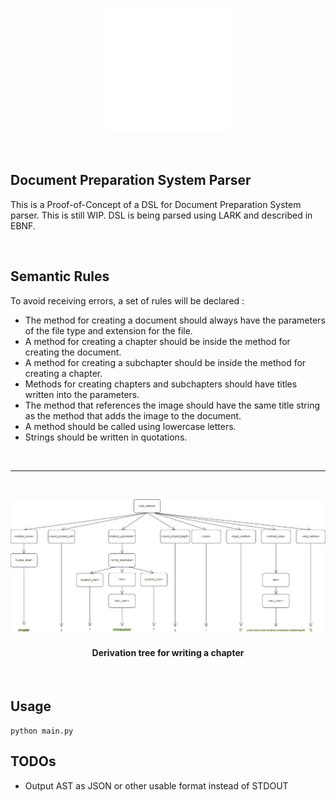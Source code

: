 <p align="center">
  <a>
    <img src=img_resources/lark_logo.png alt="Logo" width="200" height="200">
  </a>
</p>

</br>

## Document Preparation System Parser

This is a Proof-of-Concept of a DSL for Document Preparation System parser. This is still WIP. DSL is being parsed using LARK and described in EBNF.

</br>

## Semantic Rules

To avoid receiving errors, a set of rules will be declared : 
* The method for creating a document should always have the parameters of the file type and extension for the file.
* A method for creating a chapter should be inside the method for creating the document.
* A method for creating a subchapter should be inside the method for creating a chapter.
* Methods for creating chapters and subchapters should have titles written into the parameters.
* The method that references the image should have the same title string as the method that adds the image to the document.
* A method should be called using lowercase letters.
* Strings should be written in quotations.

</br>

***

</br>

<p align="center">
  <a>
    <img src="img_resources/derivation_tree_1.png">
  </a>
</p>

<div align="center">
    <h4>Derivation tree for writing a chapter</h4>
    <br />
</div>

## Usage

```
python main.py
```

## TODOs

* Output AST as JSON or other usable format instead of STDOUT